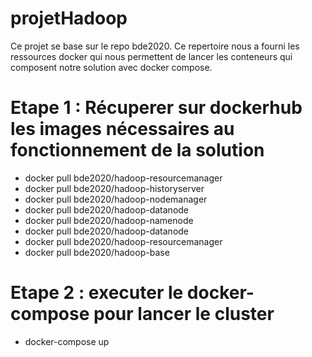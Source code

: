 # projetHadoop

Ce projet se base sur le repo bde2020. Ce repertoire nous a fourni les ressources docker qui nous permettent de lancer les conteneurs qui composent notre solution avec docker compose.

# Etape 1 : Récuperer sur dockerhub les images nécessaires au fonctionnement de la solution
 - docker pull bde2020/hadoop-resourcemanager   
 - docker pull bde2020/hadoop-historyserver     
 - docker pull bde2020/hadoop-nodemanager       
 - docker pull bde2020/hadoop-datanode          
 - docker pull bde2020/hadoop-namenode          
 - docker pull bde2020/hadoop-datanode          
 - docker pull bde2020/hadoop-resourcemanager   
 - docker pull bde2020/hadoop-base              
 
# Etape 2 : executer le docker-compose pour lancer le cluster
 - docker-compose up
